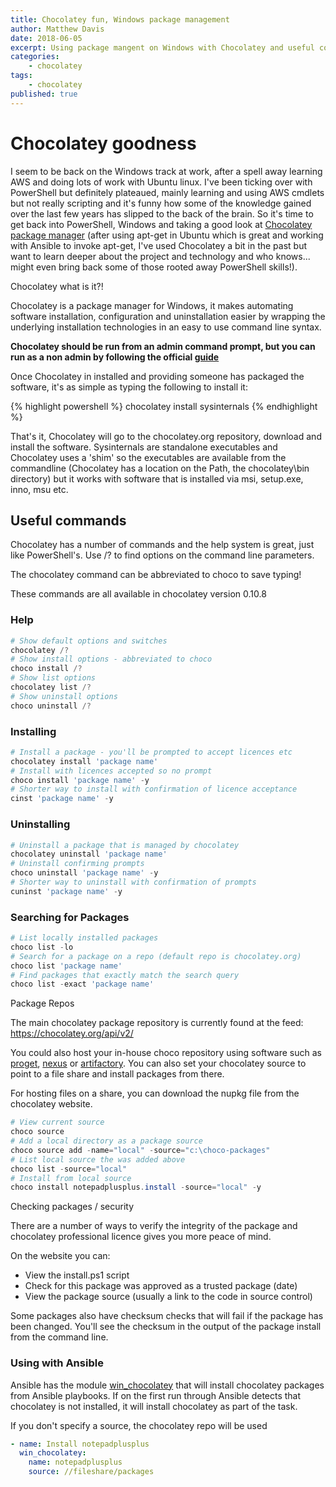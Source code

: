 ```yaml
---
title: Chocolatey fun, Windows package management
author: Matthew Davis
date: 2018-06-05
excerpt: Using package mangent on Windows with Chocolatey and useful commands.
categories: 
    - chocolatey
tags:
    - chocolatey
published: true
---
```


# Chocolatey goodness

I seem to be back on the Windows track at work, after a spell away learning AWS and doing lots of work with Ubuntu linux. I've been ticking over with PowerShell but definitely plateaued, mainly learning and using AWS cmdlets but not really scripting and it's funny how some of the knowledge gained over the last few years has slipped to the back of the brain. So it's time to get back into PowerShell, Windows and taking a good look at [Chocolatey package manager] (after using apt-get in Ubuntu which is great and working with Ansible to invoke apt-get, I've used Chocolatey a bit in the past but want to learn deeper about the project and technology and who knows... might even bring back some of those rooted away PowerShell skills!).

Chocolatey what is it?!

Chocolatey is a package manager for Windows, it makes automating software installation, configuration and uninstallation easier by wrapping the underlying installation technologies in an easy to use command line syntax.

**Chocolatey should be run from an admin command prompt, but you can run as a non admin by following the official [guide]**

Once Chocolatey in installed and providing someone has packaged the software, it's as simple as typing the following to install it:

{% highlight powershell %}
chocolatey install sysinternals
{% endhighlight %}

That's it, Chocolatey will go to the chocolatey.org repository, download and install the software. Sysinternals are standalone executables and Chocolatey uses a 'shim' so the executables are available from the commandline (Chocolatey has a location on the Path, the chocolatey\bin directory) but it works with software that is installed via msi, setup.exe, inno, msu etc.

## Useful commands

Chocolatey has a number of commands and the help system is great, just like PowerShell's. Use /? to find options on the command line parameters.

The chocolatey command can be abbreviated to choco to save typing!

These commands are all available in chocolatey version 0.10.8

### Help

```powershell
# Show default options and switches
chocolatey /?
# Show install options - abbreviated to choco
choco install /?
# Show list options
chocolatey list /?
# Show uninstall options
choco uninstall /?
```
### Installing

```powershell
# Install a package - you'll be prompted to accept licences etc
chocolatey install 'package name'
# Install with licences accepted so no prompt
choco install 'package name' -y
# Shorter way to install with confirmation of licence acceptance
cinst 'package name' -y
```

### Uninstalling

```powershell
# Uninstall a package that is managed by chocolatey
chocolatey uninstall 'package name'
# Uninstall confirming prompts
choco uninstall 'package name' -y
# Shorter way to uninstall with confirmation of prompts
cuninst 'package name' -y
```

### Searching for Packages

```powershell
# List locally installed packages
choco list -lo
# Search for a package on a repo (default repo is chocolatey.org)
choco list 'package name'
# Find packages that exactly match the search query
choco list -exact 'package name'
```

Package Repos

The main chocolatey package repository is currently found at the feed: https://chocolatey.org/api/v2/

You could also host your in-house choco repository using software such as [proget], [nexus] or [artifactory]. You can also set your chocolatey source to point to a file share and install packages from there.

For hosting files on a share, you can download the nupkg file from the chocolatey website.

```powershell
# View current source
choco source
# Add a local directory as a package source
choco source add -name="local" -source="c:\choco-packages"
# List local source the was added above
choco list -source="local"
# Install from local source
choco install notepadplusplus.install -source="local" -y
```

Checking packages / security

There are a number of ways to verify the integrity of the package and chocolatey professional licence gives you more peace of mind.

On the website you can:
* View the install.ps1 script
* Check for this package was approved as a trusted package (date)
* View the package source (usually a link to the code in source control)

Some packages also have checksum checks that will fail if the package has been changed. You'll see the checksum in the output of the package install from the command line.

### Using with Ansible

Ansible has the module [win_chocolatey] that will install chocolatey packages from Ansible playbooks. If on the first run through Ansible detects that chocolatey is not installed, it will install chocolatey as part of the task. 

If you don't specify a source, the chocolatey repo will be used

```yaml
- name: Install notepadplusplus
  win_chocolatey:
    name: notepadplusplus
    source: //fileshare/packages
```

[Chocolatey package manager]:https://chocolatey.org/
[guide]:https://chocolatey.org/docs/installation#non-administrative-install
[proget]:https://inedo.com/proget
[nexus]:https://www.sonatype.com/nexus-repository-oss
[artifactory]:https://jfrog.com/artifactory/
[win_chocolatey]:https://docs.ansible.com/ansible/latest/modules/win_chocolatey_module.html